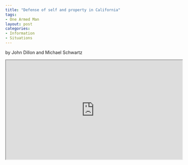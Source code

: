 ```yaml
---
title: "Defense of self and property in California"
tags:
- One Armed Man
layout: post
categories:
- Information
- Situations
---
```


by John Dillon and Michael Schwartz

<iframe width="560" height="315" src="https://www.youtube.com/embed/GOfDnNxPUgU" title="Defense of Self and Property w/ John Dillon and Michael Schwartz"></iframe>
